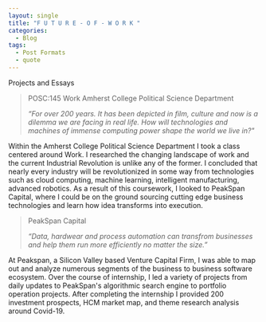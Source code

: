 ```yaml
---
layout: single
title: "F U T U R E - O F - W O R K "
categories:
  - Blog 
tags:
  - Post Formats 
  - quote
---
```


Projects and Essays   

> POSC:145 Work 
> Amherst College Political Science Department
>
> <cite> “For over 200 years. It has been depicted in film, culture and now is a dilemma we are facing in real life. How will technologies and machines of immense computing power shape the world we live in?"

Within the Amherst College Political Science Department I took a class centered around Work. I researched the changing landscape of work and the current Industrial Revolution is unlike any of the former. I concluded that nearly every industry will be revolutionized in some way from technologies such as cloud computing, machine learning, intelligent manufacturing, advanced robotics. 
As a result of this coursework, I looked to PeakSpan Capital, where I could be on the ground sourcing cutting edge business technologies and learn how idea transforms into execution.

> PeakSpan Capital
>
> <cite> “Data, hardwear and process automation can transfrom businesses and help them run more efficiently no matter the size.”  

At Peakspan, a Silicon Valley based Venture Capital Firm, I was able to map out and analyze numerous segments of the business to business software ecosystem. Over the course of internship, I led a variety of projects from daily updates to PeakSpan's algorithmic search engine to portfolio operation projects. 
After completing the internship I provided 200 investment prospects, HCM market map, and theme research analysis around Covid-19.

